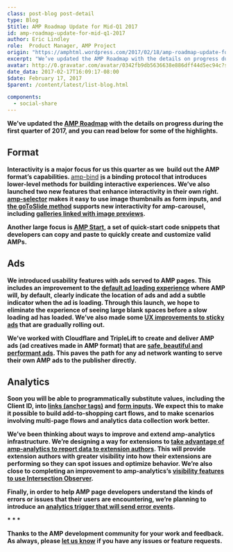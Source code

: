 ```yaml
---
class: post-blog post-detail
type: Blog
$title: AMP Roadmap Update for Mid-Q1 2017
id: amp-roadmap-update-for-mid-q1-2017
author: Eric Lindley
role:  Product Manager, AMP Project
origin: "https://amphtml.wordpress.com/2017/02/18/amp-roadmap-update-for-mid-q1-2017/amp/"
excerpt: "We’ve updated the AMP Roadmap with the details on progress during the first quarter of 2017, and you can read below for some of the highlights. Format Interactivity is a major focus for us this quarter as we  build out the AMP format’s capabilities. amp-bind is a binding protocol that introduces lower-level methods for building [&#8230;]"
avatar: http://0.gravatar.com/avatar/0342fb9db5636638e886dff44d5ec94c?s=96&d=identicon&r=G
date_data: 2017-02-17T16:09:17-08:00
$date: February 17, 2017
$parent: /content/latest/list-blog.html

components:
  - social-share
---
```


<div class="amp-wp-article-content">
<p><strong>We’ve updated the </strong><a href="https://www.ampproject.org/roadmap/"><strong>AMP Roadmap</strong></a><strong> with the details on progress during the first quarter of 2017, and you can read below for some of the highlights.</strong></p>
<h2><strong>Format</strong></h2>
<p><strong>Interactivity is a major focus for us this quarter as we  build out the AMP format’s capabilities. </strong><a href="https://www.ampproject.org/docs/reference/components/amp-bind">amp-bind</a> <a href="https://github.com/ampproject/amphtml/blob/f33b581021772c5ef1513620398db6d6b3446d91/extensions/amp-bind/amp-bind.md"><strong>i</strong></a><strong>s a binding protocol that introduces lower-level methods for building interactive experiences. We’ve also launched two new features that enhance interactivity in their own right. </strong><a href="https://www.ampproject.org/pl/docs/reference/components/amp-selector"><strong>amp-selector</strong></a><strong> makes it easy to use image thumbnails as form inputs, and </strong><a href="https://github.com/ampproject/amphtml/blob/master/extensions/amp-carousel/amp-carousel.md#advancing-amp-carouseltypeslides-to-a-specific-slide"><strong>the goToSlide method</strong></a><strong> supports new interactivity for amp-carousel, including </strong><a href="https://ampbyexample.com/advanced/image_galleries_with_amp-carousel/#image-galleries-with-previews"><strong>galleries linked with image previews</strong></a><strong>.</strong></p>
<p><strong>Another large focus is </strong><a href="https://github.com/ampproject/amphtml/issues/2851"><strong>AMP Start</strong></a><strong>, a set of quick-start code snippets that developers can copy and paste to quickly create and customize valid AMPs.</strong></p>
<h2><strong>Ads</strong></h2>
<p><strong>We introduced usability features with ads served to AMP pages. This includes an improvement to the </strong><a href="https://amphtml.wordpress.com/2017/02/02/new-default-placeholders-for-ads-in-amp/"><strong>default ad loading experience</strong></a><strong> where AMP will, by default, clearly indicate the location of ads and add a subtle indicator when the ad is loading. Through this launch, we hope to eliminate the experience of seeing large blank spaces before a slow loading ad has loaded. We’ve also made some </strong><a href="https://github.com/ampproject/amphtml/issues/5432"><strong>UX improvements to sticky ads</strong></a><strong> that are gradually rolling out.</strong></p>
<p><strong>We’ve worked with Cloudflare and TripleLift to create and deliver AMP ads (ad creatives made in AMP format) that are </strong><a href="https://amphtml.wordpress.com/2017/01/30/ads-on-the-web-will-get-better-with-amp-heres-how/"><strong>safe, beautiful and performant ads</strong></a><strong>. This paves the path for any ad network wanting to serve their own AMP ads to the publisher directly.</strong></p>
<h2><strong>Analytics</strong></h2>
<p><strong>Soon you will be able to programmatically substitute values, including the Client ID, into </strong><a href="https://github.com/ampproject/amphtml/blob/master/spec/amp-var-substitutions.md#overview"><strong>links (anchor tags)</strong></a><strong> and </strong><a href="https://www.ampproject.org/docs/reference/components/amp-form#variable-substitutions"><strong>form inputs</strong></a><strong>. We expect this to make it possible to build add-to-shopping cart flows, and to make scenarios involving multi-page flows and analytics data collection work better.</strong></p>
<p><strong>We’ve been thinking about ways to improve and extend amp-analytics infrastructure. We’re designing a way for extensions to </strong><a href="https://github.com/ampproject/amphtml/issues/6417"><strong>take advantage of amp-analytics to report data to extension authors</strong></a><strong>. This will provide extension authors with greater visibility into how their extensions are performing so they can spot issues and optimize behavior. We’re also close to completing an improvement to amp-analytics’s </strong><a href="https://github.com/ampproject/amphtml/issues/5697"><strong>visibility features to use Intersection Observer</strong></a><strong>.</strong></p>
<p><strong>Finally, in order to help AMP page developers understand the kinds of errors or issues that their users are encountering, we’re planning to introduce an </strong><a href="https://github.com/ampproject/amphtml/issues/6415"><strong>analytics trigger that will send error events</strong></a><strong>. </strong></p>
<p><strong>* * *</strong></p>
<p><strong>Thanks to the AMP development community for your work and feedback. As always, please </strong><a href="https://groups.google.com/forum/#!forum/amphtml-discuss"><strong>let us know</strong></a><strong> if you have any issues or feature requests.</strong></p>
<p></p><br />  
</div>

